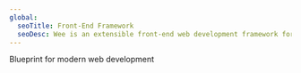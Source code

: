 ```yaml
---
global:
  seoTitle: Front-End Framework
  seoDesc: Wee is an extensible front-end web development framework for building responsive websites using a Less CSS bootstrap paired with a powerful JavaScript library.
---
```


Blueprint for modern web development
